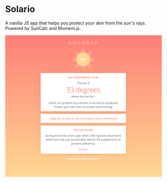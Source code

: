 # Solario
A vanilla JS app that helps you protect your skin from the sun's rays. Powered by SunCalc and Moment.js.

![Solario Web](https://github.com/luccipaula/solario/blob/master/src/img/solario-tn.png)
